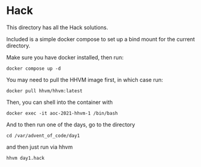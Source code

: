 # Hack

This directory has all the Hack solutions.

Included is a simple docker compose to set up a bind mount for the current directory.

Make sure you have docker installed, then run:
```
docker compose up -d
```

You may need to pull the HHVM image first, in which case run:
```
docker pull hhvm/hhvm:latest
```

Then, you can shell into the container with
```
docker exec -it aoc-2021-hhvm-1 /bin/bash
```

And to then run one of the days, go to the directory
```
cd /var/advent_of_code/day1
```

and then just run via hhvm
```
hhvm day1.hack
```
